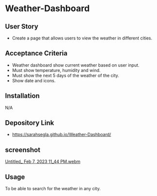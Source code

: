 # Weather-Dashboard

## User Story
- Create a page that allows users to view the  weather in different cities. 

## Acceptance Criteria
- Weather dashboard show current weather based on user input.
- Must show temperature, humidity and wind.
- Must show the next 5 days of the weather of the city.
- Show date and icons.


## Installation

N/A

## Depository Link 
- https://sarahsegla.github.io/Weather-Dashboard/

## screenshot
[Untitled_ Feb 7, 2023 11_44 PM.webm](https://user-images.githubusercontent.com/117079336/217392583-441815b6-b456-43ed-be15-1316e1f96241.webm)


## Usage

To be able to search for the weather in any city. 


